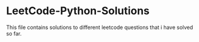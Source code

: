 # LeetCode-Python-Solutions
This file contains solutions to different leetcode questions that i have solved so far. 
